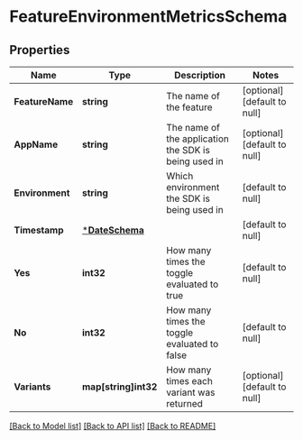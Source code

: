# FeatureEnvironmentMetricsSchema

## Properties
Name | Type | Description | Notes
------------ | ------------- | ------------- | -------------
**FeatureName** | **string** | The name of the feature | [optional] [default to null]
**AppName** | **string** | The name of the application the SDK is being used in | [optional] [default to null]
**Environment** | **string** | Which environment the SDK is being used in | [default to null]
**Timestamp** | [***DateSchema**](dateSchema.md) |  | [default to null]
**Yes** | **int32** | How many times the toggle evaluated to true | [default to null]
**No** | **int32** | How many times the toggle evaluated to false | [default to null]
**Variants** | **map[string]int32** | How many times each variant was returned | [optional] [default to null]

[[Back to Model list]](../README.md#documentation-for-models) [[Back to API list]](../README.md#documentation-for-api-endpoints) [[Back to README]](../README.md)

